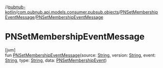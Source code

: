//[pubnub-kotlin](../../../index.md)/[com.pubnub.api.models.consumer.pubsub.objects](../index.md)/[PNSetMembershipEventMessage](index.md)/[PNSetMembershipEventMessage](-p-n-set-membership-event-message.md)

# PNSetMembershipEventMessage

[jvm]\
fun [PNSetMembershipEventMessage](-p-n-set-membership-event-message.md)(source: [String](https://kotlinlang.org/api/latest/jvm/stdlib/kotlin/-string/index.html), version: [String](https://kotlinlang.org/api/latest/jvm/stdlib/kotlin/-string/index.html), event: [String](https://kotlinlang.org/api/latest/jvm/stdlib/kotlin/-string/index.html), type: [String](https://kotlinlang.org/api/latest/jvm/stdlib/kotlin/-string/index.html), data: [PNSetMembershipEvent](../-p-n-set-membership-event/index.md))
